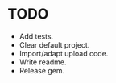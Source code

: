 # TODO
- Add tests.
- Clear default project.
- Import/adapt upload code.
- Write readme.
- Release gem.
